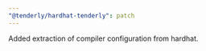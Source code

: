 ```yaml
---
"@tenderly/hardhat-tenderly": patch
---
```


Added extraction of compiler configuration from hardhat.
